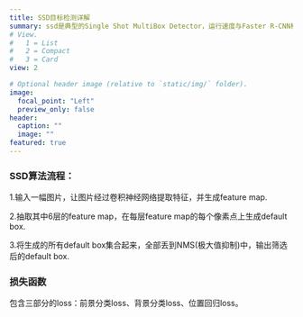 ```yaml
---
title: SSD目标检测详解
summary: ssd是典型的Single Shot MultiBox Detector，运行速度与Faster R-CNN相比提升了很多
# View.
#   1 = List
#   2 = Compact
#   3 = Card
view: 2

# Optional header image (relative to `static/img/` folder).
image:
  focal_point: "Left"
  preview_only: false
header:
  caption: ""
  image: ""
featured: true
---
```

### SSD算法流程：
1.输入一幅图片，让图片经过卷积神经网络提取特征，并生成feature map.

2.抽取其中6层的feature map，在每层feature map的每个像素点上生成default box.

3.将生成的所有default box集合起来，全部丢到NMS(极大值抑制)中，输出筛选后的default box.

### 损失函数
包含三部分的loss：前景分类loss、背景分类loss、位置回归loss。
